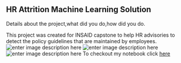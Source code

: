 ## HR Attrition Machine Learning Solution
Details about the project,what did you do,how did you do.

This project was created for INSAID capstone to help HR advisories to detect the policy guidelines that are maintained by employees.
![enter image description here](https://github.com/suchit-insaid/hr-employee-attrition/blob/main/Attrtion.png?raw=true)
![enter image description here](https://github.com/suchit-insaid/hr-employee-attrition/blob/main/hr-analytics-10.jpg?raw=true)
![enter image description here](https://static.toiimg.com/photo/msid-69902898/69902898.jpg?115506)
To checkout my notebook click [here](https://github.com/suchit-insaid/hr-employee-attrition/blob/main/HR_Analytics.ipynb)
